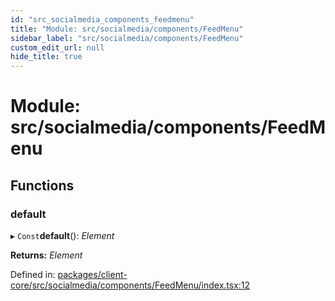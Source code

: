 ```yaml
---
id: "src_socialmedia_components_feedmenu"
title: "Module: src/socialmedia/components/FeedMenu"
sidebar_label: "src/socialmedia/components/FeedMenu"
custom_edit_url: null
hide_title: true
---
```


# Module: src/socialmedia/components/FeedMenu

## Functions

### default

▸ `Const`**default**(): *Element*

**Returns:** *Element*

Defined in: [packages/client-core/src/socialmedia/components/FeedMenu/index.tsx:12](https://github.com/xr3ngine/xr3ngine/blob/65dfcf39a/packages/client-core/src/socialmedia/components/FeedMenu/index.tsx#L12)
